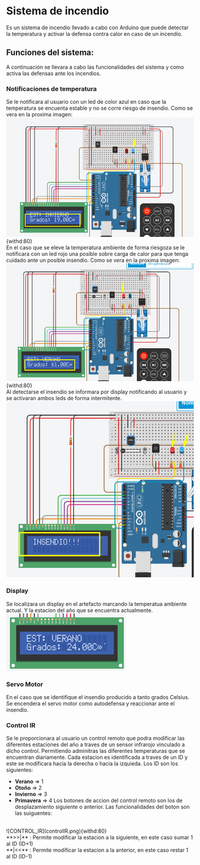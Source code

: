 # Sistema de incendio

Es un sistema de incendio llevado a cabo con Arduino que puede detectar la temperatura y activar la defensa contra calor en caso de un incendio. 

## Funciones del sistema:
A continuación se llevara a cabo las funcionalidades del sistema y como activa las defensas ante los incendios.

### Notificaciones de temperatura

Se le notificara al usuario con un led de color azul en caso que la temperatura se encuenta estable y no se corre riesgo de insendio. Como se vera en la proxima imagen:
<br>
![ESTABLE](alerta-estable.png){withd:80}
<br>
En el caso que se eleve la temperatura ambiente de forma riesgoza se le notificara con un led rojo una posible sobre carga de calor para que tenga cuidado ante un posible insendio. Como se vera en la proxima imagen:
<br>
![SOBRECARGA](alerta-sobrecarga.png){withd:80}
<br>
Al detectarse el insendio se informara por display notificando al usuario y se activaran ambos leds de forma intermitente. 
<br>
![INSENDIO](alerta-insendio.png)
<br>

### Display

Se localizara un display en el artefacto marcando la temperatua ambiente actual. Y la estacion del año que se encuentra actualmente. 
<br>
![DESPLAY](lcd.png)
<br>
### Servo Motor

En el caso que se identifique el insendio producido a tanto grados Celsius. Se encendera el servo motor como autodefensa y reaccionar ante el insendio. 

### Control IR

Se le proporcionara al usuario un control remoto que podra modificar las diferentes estaciones del año a traves de un sensor infrarojo vinculado a dicho control. Permitiendo adminitras las diferentes temperaturas que se encuentran diariamente. Cada estacion es identificada a traves de un ID y este se modificara hacia la derecha o hacia la izquieda. Los ID son los siguientes:
* **Verano**    => 1
* **Otoño**     => 2
* **Invierno**  => 3
* **Primavera** => 4
Los botones de accion del control remoto son los de desplazamiento siguiente o anterior. Las funcionalidades del boton son las suiguentes:
<br>
![CONTROL_IR](controlIR.png){withd:80}
<br>
**>>|** : Permite modificar la estacion a la siguiente, en este caso sumar 1 al ID (ID+1)<br>
**|<<** : Permite modificar la estacion a la anterior, en este caso restar 1 al ID (ID-1)